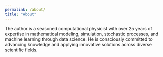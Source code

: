 ```yaml
---
permalink: /about/
title: "About"
---
```


The author is a seasoned computational physicist with over 25 years of expertise in mathematical modeling, simulation, stochastic processes, and machine learning through data science. He is consciously committed to advancing knowledge and applying innovative solutions across diverse scientific fields.

